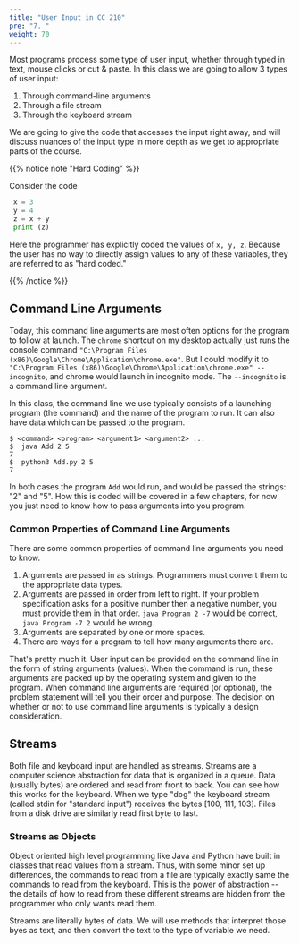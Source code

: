 ```yaml
---
title: "User Input in CC 210"
pre: "7. "
weight: 70
---
```


Most programs process some type of user input, whether through typed in text, mouse clicks or cut & paste.  In this class we are going to allow 3 types of user input:

1. Through command-line arguments
1. Through a file stream 
1. Through the keyboard stream


We are going to give the code that accesses the input right away, and will discuss nuances of the input type in more depth as we get to appropriate parts of the course.

{{% notice note "Hard Coding" %}}

Consider the code

```python
 x = 3
 y = 4
 z = x + y
 print (z)
```

Here the programmer has explicitly coded the values of `x, y, z`.  Because the user has no way to directly assign values to any of these variables, they are referred to as "hard coded." 

{{% /notice %}}

## Command Line Arguments

Today, this command line arguments are most often options for the program to follow at launch.  The `chrome` shortcut on my desktop actually just runs the console command 
`"C:\Program Files (x86)\Google\Chrome\Application\chrome.exe"`. 
But I could modify it to 
`"C:\Program Files (x86)\Google\Chrome\Application\chrome.exe" --incognito`,
and chrome would launch in incognito mode. The `--incognito` is a command line argument.


In this class, the command line we use typically consists of a launching program  (the command) and the name of the program to run. It can also have data which can be passed to the program.

``` text
$ <command> <program> <argument1> <argument2> ...
$  java Add 2 5
7
$  python3 Add.py 2 5
7
```
In both cases the program `Add` would run, and would be passed the strings: "2" and "5".  How this is coded will be covered in a few chapters, for now you just need to know how to pass arguments into you program.

### Common Properties of Command Line Arguments

There are some common properties of command line arguments you need to know.

1.  Arguments are passed in as strings. Programmers must convert them to the appropriate data types.
1.  Arguments are passed in order from left to right.  If your problem specification asks for a positive number then a negative number, you must provide them in that order. `java Program 2 -7` would be correct, `java Program -7 2` would be wrong.
1.  Arguments are separated by one or more spaces.
1.  There are ways for a program to tell how many arguments there are.

That's pretty much it.  User input can be provided on the command line in the form of string arguments (values).  When the command is run, these arguments are packed up by the operating system and given to the program.  When command line arguments are required (or optional), the problem statement will tell you their order and purpose.  The decision on whether or not to use command line arguments is typically a design consideration.

## Streams

Both file and keyboard input are handled as streams.  Streams are a computer science abstraction for data that is organized in a queue.  Data (usually bytes) are ordered and read from front to back.  You can see how this works for the keyboard.  When we type "dog" the keyboard stream (called stdin for "standard input") receives the bytes [100, 111, 103].  Files from a disk drive are similarly read first byte to last.

### Streams as Objects

Object oriented high level programming like Java and Python have built in classes that read values from a stream.  Thus, with some minor set up differences, the commands to  read from a file are typically exactly same  the commands to read from the keyboard.  This is the power of abstraction -- the details of how to read from these different streams are hidden from the programmer who only wants read them.

Streams are literally bytes of data. We will use methods that interpret those byes as text, and then convert the text to the type of variable we need.


